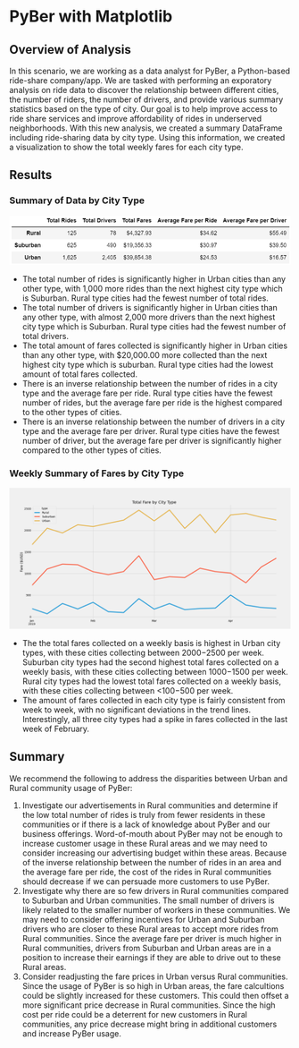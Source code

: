 # PyBer with Matplotlib

## Overview of Analysis
In this scenario, we are working as a data analyst for PyBer, a Python-based ride-share company/app. We are tasked with performing an exporatory analysis on ride data to discover the relationship between different cities, the number of riders, the number of drivers, and provide various summary statistics based on the type of city. Our goal is to help improve access to ride share services and improve affordability of rides in underserved neighborhoods. With this new analysis, we created a summary DataFrame including ride-sharing data by city type. Using this information, we created a visualization to show the total weekly fares for each city type.  

## Results
### Summary of Data by City Type
![Image of Summary Data by City Type](https://github.com/jpb12002/PyBer_Analysis/blob/main/Analysis/Summary_Data_By_City_Type.png)
- The total number of rides is significantly higher in Urban cities than any other type, with 1,000 more rides than the next highest city type which is Suburban. Rural type cities had the fewest number of total rides. 
- The total number of drivers is significantly higher in Urban cities than any other type, with almost 2,000 more drivers than the next highest city type which is Suburban. Rural type cities had the fewest number of total drivers.  
- The total amount of fares collected is significantly higher in Urban cities than any other type, with $20,000.00 more collected than the next highest city type which is suburban. Rural type cities had the lowest amount of total fares collected. 
- There is an inverse relationship between the number of rides in a city type and the average fare per ride. Rural type cities have the fewest number of rides, but the average fare per ride is the highest compared to the other types of cities.  
- There is an inverse relationship between the number of drivers in a city type and the average fare per driver. Rural type cities have the fewest number of driver, but the average fare per driver is significantly higher compared to the other types of cities. 

### Weekly Summary of Fares by City Type
![Image of Total Fare by City Type](https://github.com/jpb12002/PyBer_Analysis/blob/main/Analysis/PyBer_Fare_Summary.png)
- The the total fares collected on a weekly basis is highest in Urban city types, with these cities collecting between $2000-$2500 per week. Suburban city types had the second highest total fares collected on a weekly basis, with these cities collecting between $1000-$1500 per week. Rural city types had the lowest total fares collected on a weekly basis, with these cities collecting between <$100-$500 per week. 
- The amount of fares collected in each city type is fairly consistent from week to week, with no significant deviations in the trend lines. Interestingly, all three city types had a spike in fares collected in the last week of February. 

## Summary
We recommend the following to address the disparities between Urban and Rural community usage of PyBer:
1. Investigate our advertisements in Rural communities and determine if the low total number of rides is truly from fewer residents in these communities or if there is a lack of knowledge about PyBer and our business offerings. Word-of-mouth about PyBer may not be enough to increase customer usage in these Rural areas and we may need to consider increasing our advertising budget within these areas. Because of the inverse relationship between the number of rides in an area and the average fare per ride, the cost of the rides in Rural communities should decrease if we can persuade more customers to use PyBer.
2. Investigate why there are so few drivers in Rural communities compared to Suburban and Urban communities. The small number of drivers is likely related to the smaller number of workers in these communities. We may need to consider offering incentives for Urban and Suburban drivers who are closer to these Rural areas to accept more rides from Rural communities. Since the average fare per driver is much higher in Rural communities, drivers from Suburban and Urban areas are in a position to increase their earnings if they are able to drive out to these Rural areas. 
3. Consider readjusting the fare prices in Urban versus Rural communities. Since the usage of PyBer is so high in Urban areas, the fare calcultions could be slightly increased for these customers. This could then offset a more significant price decrease in Rural communities. Since the high cost per ride could be a deterrent for new customers in Rural communities, any price decrease might bring in additional customers and increase PyBer usage. 
